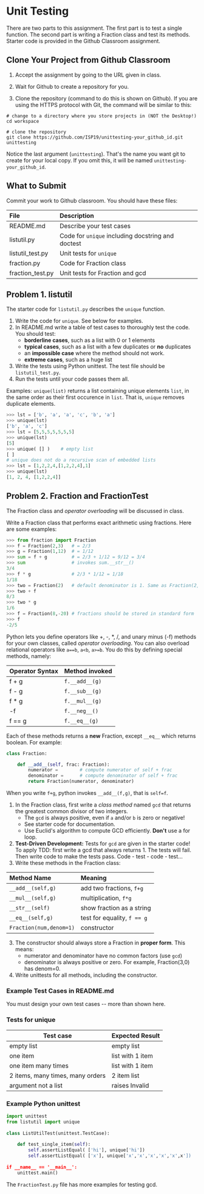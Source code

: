 # Unit Testing

There are two parts to this assignment. The first part is to test a single function.  The second part is writing a Fraction class and test its methods.
Starter code is provided in the Github Classroom assignment.

## Clone Your Project from Github Classroom

1. Accept the assignment by going to the URL given in class.

2. Wait for Github to create a repository for you.

3. Clone the repository (command to do this is shown on Github).  If you are using the HTTPS protocol with Git, the command will be similar to this:
```
# change to a directory where you store projects in (NOT the Desktop!)
cd workspace

# clone the repository
git clone https://github.com/ISP19/unittesting-your_github_id.git unittesting
```
Notice the last argument (`unittesting`). That's the name you want git to create for your local copy.  If you omit this, it will be named `unittesting-your_github_id`.


## What to Submit

Commit your work to Github classroom. You should have these files:

| File             | Description   |
|:-----------------|:--------------|
| README.md        | Describe your test cases |
| listutil.py      | Code for `unique` including docstring and doctest |
| listutil_test.py | Unit tests for `unique` |
| fraction.py      | Code for Fraction class |
| fraction_test.py | Unit tests for Fraction and gcd |


## Problem 1. listutil

The starter code for `listutil.py` describes the `unique` function.

1. Write the code for `unique`.  See below for examples.
2. In README.md write a table of test cases to thoroughly test the code. You should test:
   * **borderline cases**, such as a list with 0 or 1 elements
   * **typical cases**, such as a list with a few duplicates or **no** duplicates
   * an **impossible case** where the method should not work. 
   * **extreme cases**, such as a huge list
3. Write the tests using Python unittest.  The test file should be `listutil_test.py`.
4. Run the tests until your code passes them all.

Examples: `unique(list)` returns a list containing unique elements `list`, in the same order as their first occurence in `list`.  That is, `unique` removes duplicate elements. 
```python
>>> lst = ['b', 'a', 'a', 'c', 'b', 'a']
>>> unique(lst)
['b', 'a', 'c']
>>> lst = [5,5,5,5,5,5,5]
>>> unique(lst)
[5]
>>> unique( [] )    # empty list
[ ]
# unique does not do a recursive scan of embedded lists
>>> lst = [1,2,2,4,[1,2,2,4],1]
>>> unique(lst)
[1, 2, 4, [1,2,2,4]] 
```

## Problem 2. Fraction and FractionTest

The Fraction class and *operator overloading* will be discussed in class.

Write a Fraction class that performs exact arithmetic using fractions.
Here are some examples:
```python
>>> from fraction import Fraction
>>> f = Fraction(2,3)   # = 2/3
>>> g = Fraction(1,12)  # = 1/12
>>> sum = f + g         # = 2/3 + 1/12 = 9/12 = 3/4
>>> sum                 # invokes sum.__str__()
3/4
>>> f * g               # 2/3 * 1/12 = 1/18
1/18
>>> two = Fraction(2)   # default denominator is 1. Same as Fraction(2,1)
>>> two + f
8/3
>>> two * g
1/6
>>> f = Fraction(8,-20) # fractions should be stored in standard form
>>> f
-2/5
```

Python lets you define operators like +, -, \*, /, and unary minus (-f) methods for your own classes, called *operator overloading*. You can also overload relational operators like `a==b`, `a<b`, `a>=b`.
You do this by defining special methods, namely:

| Operator Syntax | Method invoked        |
|:----------------|:----------------------|
| f + g           | `f.__add__(g)`        |
| f - g           | `f.__sub__(g)`        |
| f * g           | `f.__mul__(g)`        |
| -f              | `f.__neg__()`         |
| f == g          | `f.__eq__(g)`         |

Each of these methods returns a **new** Fraction, except `__eq__` which returns boolean.
For example:
```python
class Fraction:

    def __add__(self, frac: Fraction):
        numerator =        # compute numerator of self + frac
        denominator =      # compute denominator of self + frac
        return Fraction(numerator, denominator)
```
When you write `f+g`, python invokes `__add__(f,g)`, that is `self=f`.

1. In the Fraction class, first write a *class method* named `gcd` that returns the greatest common divisor of two integers.
    * The `gcd` is always positive, even if `a` and/or `b` is zero or negative!
    * See starter code for documentation.
    * Use Euclid's algorithm to compute GCD efficiently. **Don't** use a for loop.
2. **Test-Driven Development:** Tests for `gcd` are given in the starter code!  To apply TDD: first write a gcd that always returns 1.  The tests will fail.  Then write code to make the tests pass. Code - test - code - test...
3. Write these methods in the Fraction class:

| Method Name         | Meaning               |
|:--------------------|:----------------------|
| `__add__(self,g)`   | add two fractions, `f+g` |
| `__mul__(self,g)`   | multiplication, `f*g`    |
| `__str__(self)`     | show fraction as a string |
| `__eq__(self,g)`    | test for equality, `f == g` |
| `Fraction(num,denom=1)` | constructor          |
3. The constructor should always store a Fraction in **proper form**.  This means:
    * numerator and denominator have no common factors (use `gcd`)
    * denominator is always positive or zero. For example, Fraction(3,0) has denom=0.
4. Write unittests for all methods, including the constructor.


### Example Test Cases in README.md

You must design your own test cases -- more than shown here.

### Tests for unique

| Test case              |  Expected Result    |
|------------------------|---------------------|
| empty list             |  empty list         |
| one item               |  list with 1 item   |
| one item many times    |  list with 1 item   |
| 2 items, many times, many orders | 2 item list  |
| argument not a list    |  raises Invalid


### Example Python unittest

```python
import unittest
from listutil import unique
 
class ListUtilTest(unittest.TestCase):
 
    def test_single_item(self):
        self.assertListEqual( ['hi'], unique['hi'])
        self.assertListEqual( ['x'], unique['x','x','x','x','x',x'])
 
if __name__ == '__main__':
    unittest.main()
```

The `FractionTest.py` file has more examples for testing gcd.
